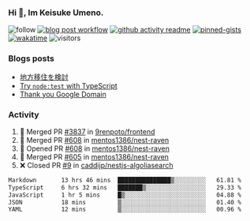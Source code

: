 ### Hi 👋, Im Keisuke Umeno.

<!--
**9renpoto/9renpoto** is a ✨ _special_ ✨ repository because its `README.md` (this file) appears on your GitHub profile.

Here are some ideas to get you started:

- 🔭 I’m currently working on ...
- 🌱 I’m currently learning ...
- 👯 I’m looking to collaborate on ...
- 🤔 I’m looking for help with ...
- 💬 Ask me about ...
- 📫 How to reach me: ...
- 😄 Pronouns: ...
- ⚡ Fun fact: ...
-->

![follow](https://img.shields.io/github/followers/9renpoto?label=Follow&style=social)
[![blog post workflow](https://github.com/9renpoto/9renpoto/actions/workflows/blog.yml/badge.svg)](https://github.com/9renpoto/9renpoto/actions/workflows/blog.yml)
[![github activity readme](https://github.com/9renpoto/9renpoto/actions/workflows/activity.yml/badge.svg)](https://github.com/9renpoto/9renpoto/actions/workflows/activity.yml)
[![pinned-gists](https://github.com/9renpoto/9renpoto/actions/workflows/pin-gist.yml/badge.svg)](https://github.com/9renpoto/9renpoto/actions/workflows/pin-gist.yml)
[![wakatime](https://github.com/9renpoto/9renpoto/actions/workflows/waka-readme-status.yml/badge.svg)](https://github.com/9renpoto/9renpoto/actions/workflows/waka-readme-status.yml)
![visitors](https://komarev.com/ghpvc/?username=9renpoto&label=Profile%20views&color=0e75b6&style=flat)

### Blogs posts

<!-- BLOG-POST-LIST:START -->
- [地方移住を検討](https://9renpoto.win/entry/2023/09/09/migration-plan)
- [Try `node:test` with TypeScript](https://9renpoto.win/entry/2023/07/23/node-test-runner)
- [Thank you Google Domain](https://9renpoto.win/entry/2023/07/08/new-domain)
<!-- BLOG-POST-LIST:END -->

### Activity

<!--START_SECTION:activity-->
1. 🎉 Merged PR [#3837](https://github.com/9renpoto/frontend/pull/3837) in [9renpoto/frontend](https://github.com/9renpoto/frontend)
2. 🎉 Merged PR [#608](https://github.com/mentos1386/nest-raven/pull/608) in [mentos1386/nest-raven](https://github.com/mentos1386/nest-raven)
3. 💪 Opened PR [#608](https://github.com/mentos1386/nest-raven/pull/608) in [mentos1386/nest-raven](https://github.com/mentos1386/nest-raven)
4. 🎉 Merged PR [#605](https://github.com/mentos1386/nest-raven/pull/605) in [mentos1386/nest-raven](https://github.com/mentos1386/nest-raven)
5. ❌ Closed PR [#9](https://github.com/caddijp/nestjs-algoliasearch/pull/9) in [caddijp/nestjs-algoliasearch](https://github.com/caddijp/nestjs-algoliasearch)
<!--END_SECTION:activity-->

<!--START_SECTION:waka-->

```txt
Markdown       13 hrs 46 mins  ███████████████▒░░░░░░░░░   61.81 %
TypeScript     6 hrs 32 mins   ███████▒░░░░░░░░░░░░░░░░░   29.33 %
JavaScript     1 hr 5 mins     █▒░░░░░░░░░░░░░░░░░░░░░░░   04.88 %
JSON           18 mins         ▒░░░░░░░░░░░░░░░░░░░░░░░░   01.40 %
YAML           12 mins         ▒░░░░░░░░░░░░░░░░░░░░░░░░   00.96 %
```

<!--END_SECTION:waka-->
